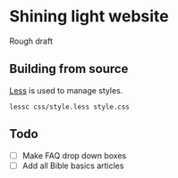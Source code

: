# Shining light website

Rough draft

## Building from source

[Less][less] is used to manage styles.

```
lessc css/style.less style.css
```

[less]: http://lesscss.org/

## Todo

 - [ ] Make FAQ drop down boxes
 - [ ] Add all Bible basics articles

